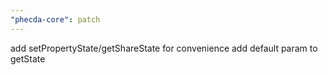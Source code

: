 ```yaml
---
"phecda-core": patch
---
```


add setPropertyState/getShareState for convenience
add default param to getState